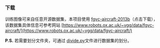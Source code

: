 ### 下载
训练图像可来自任意开源数据集，本项目使用 [fgvc-aircraft-2013b](http://www.robots.ox.ac.uk/~vgg/data/fgvc-aircraft/archives/fgvc-aircraft-2013b.tar.gz)（点击下载），该数据集具体信息可参考网站 [https://www.robots.ox.ac.uk/~vgg/data/fgvc-aircraft/](https://www.robots.ox.ac.uk/~vgg/data/fgvc-aircraft/)

**P.S.** 若需要划分文件夹，可通过 [divide.py](divide.py)文件进行数据集的划分。